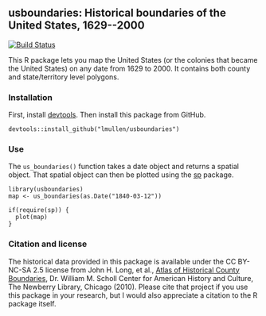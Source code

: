 ## usboundaries: Historical boundaries of the United States, 1629--2000

[![Build Status](https://travis-ci.org/ropensci/usboundaries.png?branch=master)](https://travis-ci.org/ropensci/usboundaries)

This R package lets you map the United States (or the colonies that
became the United States) on any date from 1629 to 2000. It contains 
both county and state/territory level polygons.

### Installation

First, install [devtools][]. Then install this package from GitHub.

    devtools::install_github("lmullen/usboundaries")

### Use

The `us_boundaries()` function takes a date object and returns a spatial
object. That spatial object can then be plotted using the [sp][]
package.

    library(usboundaries)
    map <- us_boundaries(as.Date("1840-03-12"))

    if(require(sp)) {
      plot(map)
    }

### Citation and license

The historical data provided in this package is available under the CC
BY-NC-SA 2.5 license from John H. Long, et al., [Atlas of Historical
County Boundaries][], Dr. William M. Scholl Center for American History
and Culture, The Newberry Library, Chicago (2010). Please cite that
project if you use this package in your research, but I would also
appreciate a citation to the R package itself.

  [devtools]: https://github.com/hadley/devtools
  [sp]: http://cran.r-project.org/web/packages/sp/index.html
  [Atlas of Historical County Boundaries]: http://publications.newberry.org/ahcbp/
